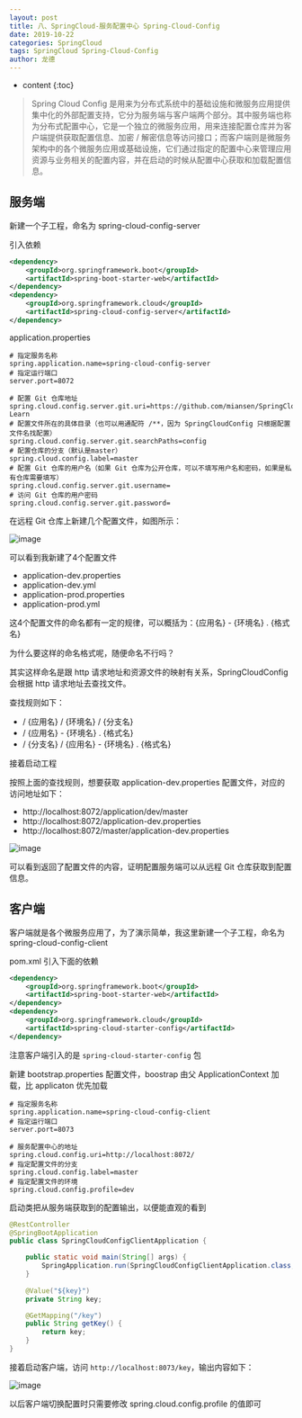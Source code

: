 ```yaml
---
layout: post
title: 八、SpringCloud-服务配置中心 Spring-Cloud-Config
date: 2019-10-22
categories: SpringCloud
tags: SpringCloud Spring-Cloud-Config
author: 龙德
---
```


* content
{:toc}

> Spring Cloud Config 是用来为分布式系统中的基础设施和微服务应用提供集中化的外部配置支持，它分为服务端与客户端两个部分。其中服务端也称为分布式配置中心，它是一个独立的微服务应用，用来连接配置仓库并为客户端提供获取配置信息、加密 / 解密信息等访问接口；而客户端则是微服务架构中的各个微服务应用或基础设施，它们通过指定的配置中心来管理应用资源与业务相关的配置内容，并在启动的时候从配置中心获取和加载配置信息。

## 服务端

新建一个子工程，命名为 spring-cloud-config-server

引入依赖

```xml
<dependency>
	<groupId>org.springframework.boot</groupId>
	<artifactId>spring-boot-starter-web</artifactId>
</dependency>
<dependency>
	<groupId>org.springframework.cloud</groupId>
	<artifactId>spring-cloud-config-server</artifactId>
</dependency>
```

application.properties

```properties
# 指定服务名称
spring.application.name=spring-cloud-config-server
# 指定运行端口
server.port=8072

# 配置 Git 仓库地址
spring.cloud.config.server.git.uri=https://github.com/miansen/SpringCloud-Learn
# 配置文件所在的具体目录（也可以用通配符 /**，因为 SpringCloudConfig 只根据配置文件名找配置）
spring.cloud.config.server.git.searchPaths=config
# 配置仓库的分支（默认是master）
spring.cloud.config.label=master
# 配置 Git 仓库的用户名（如果 Git 仓库为公开仓库，可以不填写用户名和密码，如果是私有仓库需要填写）
spring.cloud.config.server.git.username=
# 访问 Git 仓库的用户密码
spring.cloud.config.server.git.password=
```

在远程 Git 仓库上新建几个配置文件，如图所示：

![image](https://miansen.wang/assets/20191022182938.png)

可以看到我新建了4个配置文件

- application-dev.properties
- application-dev.yml
- application-prod.properties
- application-prod.yml

这4个配置文件的命名都有一定的规律，可以概括为：{应用名} - {环境名} . {格式名}

为什么要这样的命名格式呢，随便命名不行吗？

其实这样命名是跟 http 请求地址和资源文件的映射有关系，SpringCloudConfig 会根据 http 请求地址去查找文件。

查找规则如下：

- / {应用名} / {环境名} / {分支名}
- / {应用名} - {环境名} . {格式名}
- / {分支名} / {应用名} - {环境名} . {格式名}

接着启动工程

按照上面的查找规则，想要获取 application-dev.properties 配置文件，对应的访问地址如下：

- http://localhost:8072/application/dev/master
- http://localhost:8072/application-dev.properties
- http://localhost:8072/master/application-dev.properties

![image](https://miansen.wang/assets/20191022184555.png)

可以看到返回了配置文件的内容，证明配置服务端可以从远程 Git 仓库获取到配置信息。

## 客户端

客户端就是各个微服务应用了，为了演示简单，我这里新建一个子工程，命名为 spring-cloud-config-client

pom.xml 引入下面的依赖

```xml
<dependency>
	<groupId>org.springframework.boot</groupId>
	<artifactId>spring-boot-starter-web</artifactId>
</dependency>
<dependency>
	<groupId>org.springframework.cloud</groupId>
	<artifactId>spring-cloud-starter-config</artifactId>
</dependency>
```

注意客户端引入的是 `spring-cloud-starter-config` 包

新建 bootstrap.properties 配置文件，boostrap 由父 ApplicationContext 加载，比 applicaton 优先加载

```properties
# 指定服务名称
spring.application.name=spring-cloud-config-client
# 指定运行端口
server.port=8073

# 服务配置中心的地址
spring.cloud.config.uri=http://localhost:8072/
# 指定配置文件的分支
spring.cloud.config.label=master
# 指定配置文件的环境
spring.cloud.config.profile=dev
```

启动类把从服务端获取到的配置输出，以便能直观的看到

```java
@RestController
@SpringBootApplication
public class SpringCloudConfigClientApplication {

	public static void main(String[] args) {
		SpringApplication.run(SpringCloudConfigClientApplication.class, args);
	}
	
	@Value("${key}")
    private String key;

    @GetMapping("/key")
    public String getKey() {
        return key;
    }
}
```

接着启动客户端，访问 `http://localhost:8073/key`，输出内容如下：

![image](https://miansen.wang/assets/20191030192739.png)

以后客户端切换配置时只需要修改 spring.cloud.config.profile 的值即可